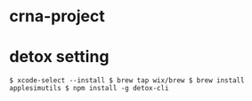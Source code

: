 # crna-project

# detox setting
`
$ xcode-select --install
$ brew tap wix/brew
$ brew install applesimutils
$ npm install -g detox-cli
`
